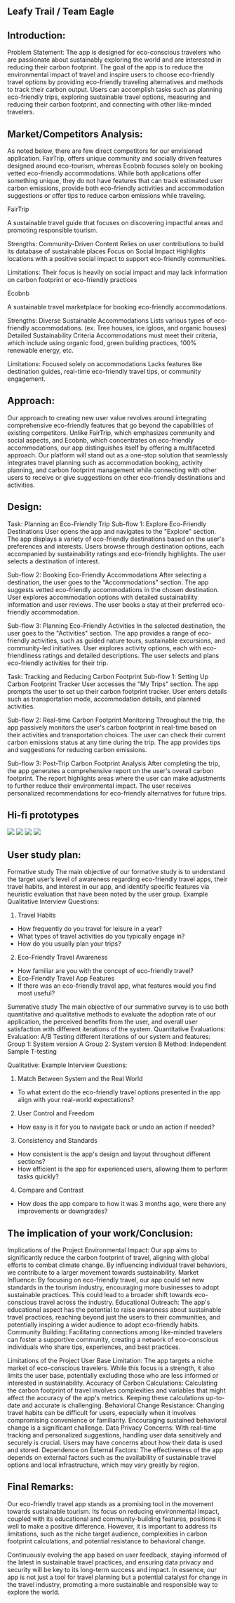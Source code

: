 ## Leafy Trail / Team Eagle

## Introduction:
Problem Statement: 
The app is designed for eco-conscious travelers who are passionate about sustainably exploring the world and are interested in reducing their carbon footprint. The goal of the app is to reduce the environmental impact of travel and inspire users to choose eco-friendly travel options by providing eco-friendly traveling alternatives and methods to track their carbon output. Users can accomplish tasks such as planning eco-friendly trips, exploring sustainable travel options, measuring and reducing their carbon footprint, and connecting with other like-minded travelers.

## Market/Competitors Analysis:
As noted below, there are few direct competitors for our envisioned application. FairTrip, offers unique community and socially driven features designed around eco-tourism, whereas Ecobnb focuses solely on booking vetted eco-friendly accommodations. While both applications offer something unique, they do not have features that can track estimated user carbon emissions, provide both eco-friendly activities and accommodation suggestions or offer tips to reduce carbon emissions while traveling.  

FairTrip

A sustainable travel guide that focuses on discovering impactful areas and promoting responsible tourism.

Strengths: 
Community-Driven Content
Relies on user contributions to build its database of sustainable places
Focus on Social Impact
Highlights locations with a positive social impact to support eco-friendly communities.

Limitations: 
Their focus is heavily on social impact and may lack information on carbon footprint or eco-friendly practices

Ecobnb

A sustainable travel marketplace for booking eco-friendly accommodations.

Strengths: 
Diverse Sustainable Accommodations
Lists various types of eco-friendly accommodations. (ex. Tree houses, ice igloos, and organic houses)
Detailed Sustainability Criteria
Accommodations must meet their criteria, which include using organic food, green building practices, 100% renewable energy, etc.

Limitations:
Focused solely on accommodations
Lacks features like destination guides, real-time eco-friendly travel tips, or community engagement.



## Approach:
Our approach to creating new user value revolves around integrating comprehensive eco-friendly features that go beyond the capabilities of existing competitors. 
Unlike FairTrip, which emphasizes community and social aspects, and Ecobnb, which concentrates on eco-friendly accommodations, our app distinguishes itself by offering a multifaceted approach. 
Our platform will stand out as a one-stop solution that seamlessly integrates travel planning such as accommodation booking, activity planning, and carbon footprint management while connecting with other users to receive or give suggestions on other eco-friendly destinations and activities.

## Design:
Task: Planning an Eco-Friendly Trip
Sub-flow 1: Explore Eco-Friendly Destinations
User opens the app and navigates to the "Explore" section.
The app displays a variety of eco-friendly destinations based on the user's preferences and interests.
Users browse through destination options, each accompanied by sustainability ratings and eco-friendly highlights.
The user selects a destination of interest.


Sub-flow 2: Booking Eco-Friendly Accommodations
After selecting a destination, the user goes to the "Accommodations" section.
The app suggests vetted eco-friendly accommodations in the chosen destination.
User explores accommodation options with detailed sustainability information and user reviews.
The user books a stay at their preferred eco-friendly accommodation.


Sub-flow 3: Planning Eco-Friendly Activities
In the selected destination, the user goes to the "Activities" section.
The app provides a range of eco-friendly activities, such as guided nature tours, sustainable excursions, and community-led initiatives.
User explores activity options, each with eco-friendliness ratings and detailed descriptions.
The user selects and plans eco-friendly activities for their trip.


Task: Tracking and Reducing Carbon Footprint
Sub-flow 1: Setting Up Carbon Footprint Tracker
User accesses the "My Trips" section.
The app prompts the user to set up their carbon footprint tracker.
User enters details such as transportation mode, accommodation details, and planned activities.


Sub-flow 2: Real-time Carbon Footprint Monitoring
Throughout the trip, the app passively monitors the user's carbon footprint in real-time based on their activities and transportation choices.
The user can check their current carbon emissions status at any time during the trip.
The app provides tips and suggestions for reducing carbon emissions.


Sub-flow 3: Post-Trip Carbon Footprint Analysis
After completing the trip, the app generates a comprehensive report on the user's overall carbon footprint.
The report highlights areas where the user can make adjustments to further reduce their environmental impact.
The user receives personalized recommendations for eco-friendly alternatives for future trips.


## Hi-fi prototypes

<img src="img1.png">
<img src="img2.png">
<img src="img3.png">
<img src="img4.png">


## User study plan:

Formative study
The main objective of our formative study is to understand the target user’s level of awareness regarding eco-friendly travel apps, their travel habits, and interest in our app, and identify specific features via heuristic evaluation that have been noted by the user group.
Example Qualitative Interview Questions:
1. Travel Habits
- How frequently do you travel for leisure in a year?
- What types of travel activities do you typically engage in?
- How do you usually plan your trips?

2. Eco-Friendly Travel Awareness
- How familiar are you with the concept of eco-friendly travel?
- Eco-Friendly Travel App Features
- If there was an eco-friendly travel app, what features would you find most useful? 





Summative study
The main objective of our summative survey is to use both quantitative and qualitative methods to evaluate the adoption rate of our application, the perceived benefits from the user, and overall user satisfaction with different iterations of the system.
Quantitative Evaluations:
Evaluation: A/B Testing different iterations of our system and features:
Group 1: System version A
Group 2: System version B
Method: Independent Sample T-testing

Qualitative:
Example Interview Questions:
1. Match Between System and the Real World
  - To what extent do the eco-friendly travel options presented in the app align with your real-world expectations?
2. User Control and Freedom
  - How easy is it for you to navigate back or undo an action if needed?
3. Consistency and Standards
  - How consistent is the app's design and layout throughout different sections?
  - How efficient is the app for experienced users, allowing them to perform tasks quickly?
4. Compare and Contrast
  - How does the app compare to how it was 3 months ago, were there any improvements or downgrades?


## The implication of your work/Conclusion:
Implications of the Project
Environmental Impact: Our app aims to significantly reduce the carbon footprint of travel, aligning with global efforts to combat climate change. By influencing individual travel behaviors, we contribute to a larger movement towards sustainability.
Market Influence: By focusing on eco-friendly travel, our app could set new standards in the tourism industry, encouraging more businesses to adopt sustainable practices. This could lead to a broader shift towards eco-conscious travel across the industry.
Educational Outreach: The app's educational aspect has the potential to raise awareness about sustainable travel practices, reaching beyond just the users to their communities, and potentially inspiring a wider audience to adopt eco-friendly habits.
Community Building: Facilitating connections among like-minded travelers can foster a supportive community, creating a network of eco-conscious individuals who share tips, experiences, and best practices.


Limitations of the Project
User Base Limitation: The app targets a niche market of eco-conscious travelers. While this focus is a strength, it also limits the user base, potentially excluding those who are less informed or interested in sustainability.
Accuracy of Carbon Calculations: Calculating the carbon footprint of travel involves complexities and variables that might affect the accuracy of the app's metrics. Keeping these calculations up-to-date and accurate is challenging.
Behavioral Change Resistance: Changing travel habits can be difficult for users, especially when it involves compromising convenience or familiarity. Encouraging sustained behavioral change is a significant challenge.
Data Privacy Concerns: With real-time tracking and personalized suggestions, handling user data sensitively and securely is crucial. Users may have concerns about how their data is used and stored.
Dependence on External Factors: The effectiveness of the app depends on external factors such as the availability of sustainable travel options and local infrastructure, which may vary greatly by region.


## Final Remarks:

Our eco-friendly travel app stands as a promising tool in the movement towards sustainable tourism. Its focus on reducing environmental impact, coupled with its educational and community-building features, positions it well to make a positive difference. However, it is important to address its limitations, such as the niche target audience, complexities in carbon footprint calculations, and potential resistance to behavioral change.


Continuously evolving the app based on user feedback, staying informed of the latest in sustainable travel practices, and ensuring data privacy and security will be key to its long-term success and impact. In essence, our app is not just a tool for travel planning but a potential catalyst for change in the travel industry, promoting a more sustainable and responsible way to explore the world.

